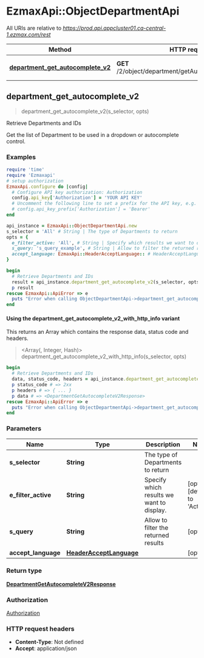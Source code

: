 # EzmaxApi::ObjectDepartmentApi

All URIs are relative to *https://prod.api.appcluster01.ca-central-1.ezmax.com/rest*

| Method | HTTP request | Description |
| ------ | ------------ | ----------- |
| [**department_get_autocomplete_v2**](ObjectDepartmentApi.md#department_get_autocomplete_v2) | **GET** /2/object/department/getAutocomplete/{sSelector} | Retrieve Departments and IDs |


## department_get_autocomplete_v2

> <DepartmentGetAutocompleteV2Response> department_get_autocomplete_v2(s_selector, opts)

Retrieve Departments and IDs

Get the list of Department to be used in a dropdown or autocomplete control.

### Examples

```ruby
require 'time'
require 'Ezmaxapi'
# setup authorization
EzmaxApi.configure do |config|
  # Configure API key authorization: Authorization
  config.api_key['Authorization'] = 'YOUR API KEY'
  # Uncomment the following line to set a prefix for the API key, e.g. 'Bearer' (defaults to nil)
  # config.api_key_prefix['Authorization'] = 'Bearer'
end

api_instance = EzmaxApi::ObjectDepartmentApi.new
s_selector = 'All' # String | The type of Departments to return
opts = {
  e_filter_active: 'All', # String | Specify which results we want to display.
  s_query: 's_query_example', # String | Allow to filter the returned results
  accept_language: EzmaxApi::HeaderAcceptLanguage:: # HeaderAcceptLanguage | 
}

begin
  # Retrieve Departments and IDs
  result = api_instance.department_get_autocomplete_v2(s_selector, opts)
  p result
rescue EzmaxApi::ApiError => e
  puts "Error when calling ObjectDepartmentApi->department_get_autocomplete_v2: #{e}"
end
```

#### Using the department_get_autocomplete_v2_with_http_info variant

This returns an Array which contains the response data, status code and headers.

> <Array(<DepartmentGetAutocompleteV2Response>, Integer, Hash)> department_get_autocomplete_v2_with_http_info(s_selector, opts)

```ruby
begin
  # Retrieve Departments and IDs
  data, status_code, headers = api_instance.department_get_autocomplete_v2_with_http_info(s_selector, opts)
  p status_code # => 2xx
  p headers # => { ... }
  p data # => <DepartmentGetAutocompleteV2Response>
rescue EzmaxApi::ApiError => e
  puts "Error when calling ObjectDepartmentApi->department_get_autocomplete_v2_with_http_info: #{e}"
end
```

### Parameters

| Name | Type | Description | Notes |
| ---- | ---- | ----------- | ----- |
| **s_selector** | **String** | The type of Departments to return |  |
| **e_filter_active** | **String** | Specify which results we want to display. | [optional][default to &#39;Active&#39;] |
| **s_query** | **String** | Allow to filter the returned results | [optional] |
| **accept_language** | [**HeaderAcceptLanguage**](.md) |  | [optional] |

### Return type

[**DepartmentGetAutocompleteV2Response**](DepartmentGetAutocompleteV2Response.md)

### Authorization

[Authorization](../README.md#Authorization)

### HTTP request headers

- **Content-Type**: Not defined
- **Accept**: application/json

